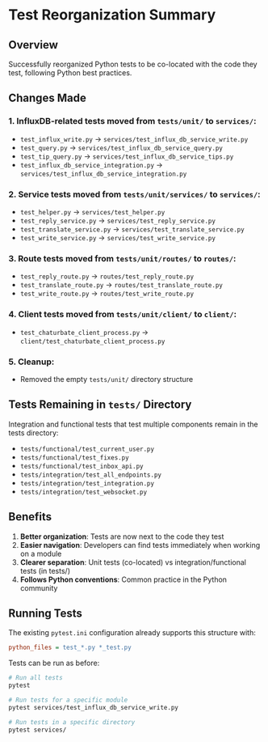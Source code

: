 # Test Reorganization Summary

## Overview
Successfully reorganized Python tests to be co-located with the code they test, following Python best practices.

## Changes Made

### 1. InfluxDB-related tests moved from `tests/unit/` to `services/`:
- `test_influx_write.py` → `services/test_influx_db_service_write.py`
- `test_query.py` → `services/test_influx_db_service_query.py`
- `test_tip_query.py` → `services/test_influx_db_service_tips.py`
- `test_influx_db_service_integration.py` → `services/test_influx_db_service_integration.py`

### 2. Service tests moved from `tests/unit/services/` to `services/`:
- `test_helper.py` → `services/test_helper.py`
- `test_reply_service.py` → `services/test_reply_service.py`
- `test_translate_service.py` → `services/test_translate_service.py`
- `test_write_service.py` → `services/test_write_service.py`

### 3. Route tests moved from `tests/unit/routes/` to `routes/`:
- `test_reply_route.py` → `routes/test_reply_route.py`
- `test_translate_route.py` → `routes/test_translate_route.py`
- `test_write_route.py` → `routes/test_write_route.py`

### 4. Client tests moved from `tests/unit/client/` to `client/`:
- `test_chaturbate_client_process.py` → `client/test_chaturbate_client_process.py`

### 5. Cleanup:
- Removed the empty `tests/unit/` directory structure

## Tests Remaining in `tests/` Directory
Integration and functional tests that test multiple components remain in the tests directory:
- `tests/functional/test_current_user.py`
- `tests/functional/test_fixes.py`
- `tests/functional/test_inbox_api.py`
- `tests/integration/test_all_endpoints.py`
- `tests/integration/test_integration.py`
- `tests/integration/test_websocket.py`

## Benefits
1. **Better organization**: Tests are now next to the code they test
2. **Easier navigation**: Developers can find tests immediately when working on a module
3. **Clearer separation**: Unit tests (co-located) vs integration/functional tests (in tests/)
4. **Follows Python conventions**: Common practice in the Python community

## Running Tests
The existing `pytest.ini` configuration already supports this structure with:
```ini
python_files = test_*.py *_test.py
```

Tests can be run as before:
```bash
# Run all tests
pytest

# Run tests for a specific module
pytest services/test_influx_db_service_write.py

# Run tests in a specific directory
pytest services/
```